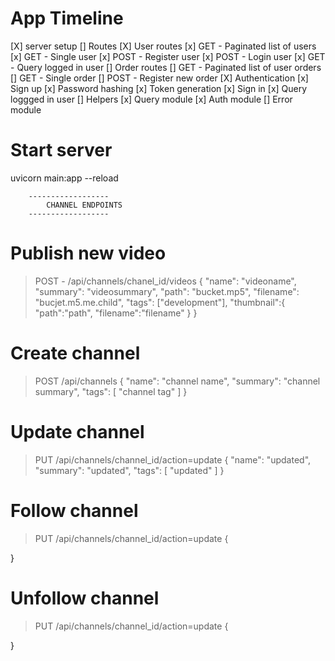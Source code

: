 


# App Timeline
[X] server setup
  [] Routes
    [X] User routes
      [x] GET  - Paginated list of users
      [x] GET  - Single user
      [x] POST - Register user
      [x] POST - Login user
      [x] GET  - Query logged in user
    [] Order routes
      [] GET - Paginated list of user orders
      [] GET - Single order
      [] POST - Register new order
  [X] Authentication
    [x] Sign up
      [x] Password hashing
      [x] Token generation
    [x] Sign in
    [x] Query loggged in user
  [] Helpers
    [x] Query module
    [x] Auth module
    [] Error module
    
# Start server
uvicorn main:app --reload


```
    ------------------
        CHANNEL ENDPOINTS
    ------------------
```

# Publish new video
> POST - /api/channels/chanel_id/videos 
{
	"name": "videoname",
	"summary": "videosummary",
	"path": "bucket.mp5",
	"filename": "bucjet.m5.me.child",
	"tags": ["development"],
	"thumbnail":{
		"path":"path",
		"filename":"filename"
	}
}

# Create channel
> POST /api/channels
{
  "name": "channel name",
  "summary": "channel summary",
  "tags": [
    "channel tag"
  ]
}

# Update channel
> PUT /api/channels/channel_id/action=update
{
  "name": "updated",
  "summary": "updated",
  "tags": [
    "updated"
  ]
}

# Follow channel
> PUT /api/channels/channel_id/action=update
{

}

# Unfollow channel
> PUT /api/channels/channel_id/action=update
{

}